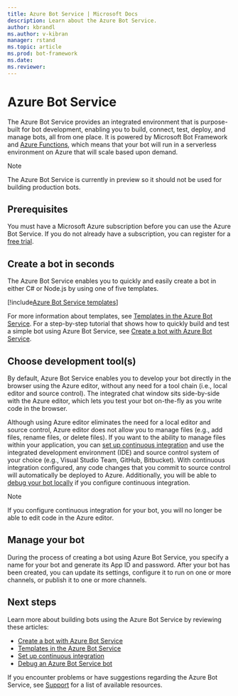 ```yaml
---
title: Azure Bot Service | Microsoft Docs
description: Learn about the Azure Bot Service.
author: kbrandl
ms.author: v-kibran
manager: rstand
ms.topic: article
ms.prod: bot-framework
ms.date: 
ms.reviewer: 
---
```


# Azure Bot Service

The Azure Bot Service provides an integrated environment that is purpose-built for bot development, enabling you to build, connect, test, deploy, and manage bots, all from one place. 
It is powered by Microsoft Bot Framework and <a href="http://go.microsoft.com/fwlink/?linkID=747839" target="_blank">Azure Functions</a>, which means that your bot will run in a serverless environment on Azure that will scale based upon demand.

> [!NOTE]
> The Azure Bot Service is currently in preview so it should not be used for building production bots.

## Prerequisites

You must have a Microsoft Azure subscription before you can use the Azure Bot Service. If you do not already have a subscription, you can register for a <a href="https://azure.microsoft.com/en-us/free/" target="_blank">free trial</a>.

## Create a bot in seconds

The Azure Bot Service enables you to quickly and easily create a bot in either C# or Node.js by using one of five templates.

[!include[Azure Bot Service templates](~/includes/snippet-abs-templates.md)] 

For more information about templates, see [Templates in the Azure Bot Service](~/azure/azure-bot-service-templates.md). 
For a step-by-step tutorial that shows how to quickly build and test a simple bot using Azure Bot Service, see [Create a bot with Azure Bot Service](~/azure/azure-bot-service-quickstart.md).

## Choose development tool(s)

By default, Azure Bot Service enables you to develop your bot directly in the browser using the Azure editor, without any need for a tool chain (i.e., local editor and source control). 
The integrated chat window sits side-by-side with the Azure editor, which lets you test your bot on-the-fly as you write code in the browser. 

Although using Azure editor eliminates the need for a local editor and source control, 
Azure editor does not allow you to manage files (e.g., add files, rename files, or delete files). 
If you want to the ability to manage files within your application, you can [set up continuous integration](azure-bot-service-continuous-integration.md) and use the integrated development environment (IDE) and source control system of your choice (e.g., Visual Studio Team, GitHub, Bitbucket). With continuous integration configured, any code changes that you commit to source control will automatically be deployed to Azure. Additionally, you will be able to [debug your bot locally](~/azure/azure-bot-service-debug-bot.md) if you configure continuous integration. 

> [!NOTE]
> If you configure continuous integration for your bot, you will no longer be able to edit code in the Azure editor.

## Manage your bot 

During the process of creating a bot using Azure Bot Service, you specify a name for your bot and generate its App ID and password. After your bot has been created, you can update its settings, configure it to run on one or more channels, or publish it to one or more channels. 

## Next steps

Learn more about building bots using the Azure Bot Service by reviewing these articles: 

- [Create a bot with Azure Bot Service](~/azure/azure-bot-service-quickstart.md)
- [Templates in the Azure Bot Service](~/azure/azure-bot-service-templates.md)
- [Set up continuous integration](~/azure/azure-bot-service-continuous-integration.md)
- [Debug an Azure Bot Service bot](~/azure/azure-bot-service-debug-bot.md)

If you encounter problems or have suggestions regarding the Azure Bot Service, see [Support](~/resources-support.md) for a list of available resources. 
